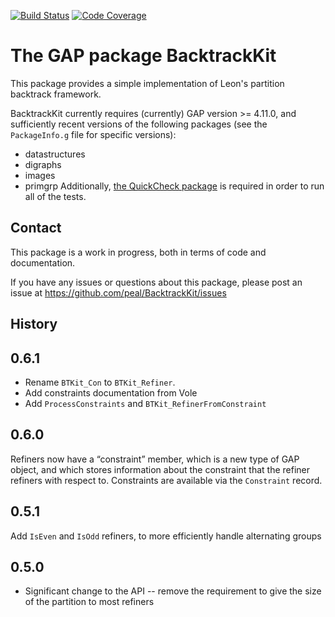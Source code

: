 [![Build Status](https://github.com/peal/BacktrackKit/workflows/CI/badge.svg?branch=master)](https://github.com/peal/BacktrackKit/actions?query=workflow%3ACI+branch%3Amaster)
[![Code Coverage](https://codecov.io/github/peal/BacktrackKit/coverage.svg?branch=master&token=)](https://codecov.io/gh/peal/BacktrackKit)

# The GAP package BacktrackKit

This package provides a simple implementation of Leon's partition backtrack
framework.

BacktrackKit currently requires (currently) GAP version >= 4.11.0, and
sufficiently recent versions of the following packages (see the `PackageInfo.g`
file for specific versions):
* datastructures
* digraphs
* images
* primgrp
Additionally, [the QuickCheck
package](https://github.com/ChrisJefferson/QuickCheck) is required in order to
run all of the tests.

## Contact

This package is a work in progress, both in terms of code and documentation.

If you have any issues or questions about this package, please post an issue
at https://github.com/peal/BacktrackKit/issues


## History


0.6.1
-----

* Rename `BTKit_Con` to `BTKit_Refiner`.
* Add constraints documentation from Vole
* Add `ProcessConstraints` and `BTKit_RefinerFromConstraint`

0.6.0
-----

Refiners now have a “constraint” member, which is a new type of GAP object, and
which stores information about the constraint that the refiner refiners with
respect to.  Constraints are available via the `Constraint` record.

0.5.1
-----

Add `IsEven` and `IsOdd` refiners, to more efficiently handle alternating groups

0.5.0
-----

* Significant change to the API -- remove the requirement to give the size of the partition to most refiners
